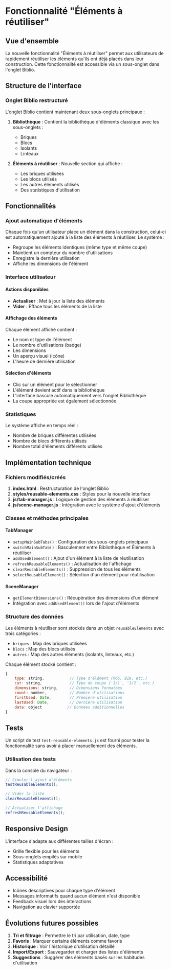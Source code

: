 # Fonctionnalité "Éléments à réutiliser"

## Vue d'ensemble

La nouvelle fonctionnalité "Éléments à réutiliser" permet aux utilisateurs de rapidement réutiliser les éléments qu'ils ont déjà placés dans leur construction. Cette fonctionnalité est accessible via un sous-onglet dans l'onglet Biblio.

## Structure de l'interface

### Onglet Biblio restructuré

L'onglet Biblio contient maintenant deux sous-onglets principaux :

1. **Bibliothèque** : Contient la bibliothèque d'éléments classique avec les sous-onglets :
   - Briques
   - Blocs 
   - Isolants
   - Linteaux

2. **Éléments à réutiliser** : Nouvelle section qui affiche :
   - Les briques utilisées
   - Les blocs utilisés
   - Les autres éléments utilisés
   - Des statistiques d'utilisation

## Fonctionnalités

### Ajout automatique d'éléments

Chaque fois qu'un utilisateur place un élément dans la construction, celui-ci est automatiquement ajouté à la liste des éléments à réutiliser. Le système :

- Regroupe les éléments identiques (même type et même coupe)
- Maintient un compteur du nombre d'utilisations
- Enregistre la dernière utilisation
- Affiche les dimensions de l'élément

### Interface utilisateur

#### Actions disponibles
- **Actualiser** : Met à jour la liste des éléments
- **Vider** : Efface tous les éléments de la liste

#### Affichage des éléments
Chaque élément affiché contient :
- Le nom et type de l'élément
- Le nombre d'utilisations (badge)
- Les dimensions
- Un aperçu visuel (icône)
- L'heure de dernière utilisation

#### Sélection d'éléments
- Clic sur un élément pour le sélectionner
- L'élément devient actif dans la bibliothèque
- L'interface bascule automatiquement vers l'onglet Bibliothèque
- La coupe appropriée est également sélectionnée

### Statistiques

Le système affiche en temps réel :
- Nombre de briques différentes utilisées
- Nombre de blocs différents utilisés  
- Nombre total d'éléments différents utilisés

## Implémentation technique

### Fichiers modifiés/créés

1. **index.html** : Restructuration de l'onglet Biblio
2. **styles/reusable-elements.css** : Styles pour la nouvelle interface
3. **js/tab-manager.js** : Logique de gestion des éléments à réutiliser
4. **js/scene-manager.js** : Intégration avec le système d'ajout d'éléments

### Classes et méthodes principales

#### TabManager
- `setupMainSubTabs()` : Configuration des sous-onglets principaux
- `switchMainSubTab()` : Basculement entre Bibliothèque et Éléments à réutiliser
- `addUsedElement()` : Ajout d'un élément à la liste de réutilisation
- `refreshReusableElements()` : Actualisation de l'affichage
- `clearReusableElements()` : Suppression de tous les éléments
- `selectReusableElement()` : Sélection d'un élément pour réutilisation

#### SceneManager
- `getElementDimensions()` : Récupération des dimensions d'un élément
- Intégration avec `addUsedElement()` lors de l'ajout d'éléments

### Structure des données

Les éléments à réutiliser sont stockés dans un objet `reusableElements` avec trois catégories :
- `briques` : Map des briques utilisées
- `blocs` : Map des blocs utilisés
- `autres` : Map des autres éléments (isolants, linteaux, etc.)

Chaque élément stocké contient :
```javascript
{
    type: string,           // Type d'élément (M65, B19, etc.)
    cut: string,            // Type de coupe ('1/1', '1/2', etc.)
    dimensions: string,     // Dimensions formatées
    count: number,          // Nombre d'utilisations
    firstUsed: Date,        // Première utilisation
    lastUsed: Date,         // Dernière utilisation
    data: object           // Données additionnelles
}
```

## Tests

Un script de test `test-reusable-elements.js` est fourni pour tester la fonctionnalité sans avoir à placer manuellement des éléments.

### Utilisation des tests
Dans la console du navigateur :
```javascript
// Simuler l'ajout d'éléments
testReusableElements();

// Vider la liste
clearReusableElements();

// Actualiser l'affichage
refreshReusableElements();
```

## Responsive Design

L'interface s'adapte aux différentes tailles d'écran :
- Grille flexible pour les éléments
- Sous-onglets empilés sur mobile
- Statistiques adaptatives

## Accessibilité

- Icônes descriptives pour chaque type d'élément
- Messages informatifs quand aucun élément n'est disponible
- Feedback visuel lors des interactions
- Navigation au clavier supportée

## Évolutions futures possibles

1. **Tri et filtrage** : Permettre le tri par utilisation, date, type
2. **Favoris** : Marquer certains éléments comme favoris
3. **Historique** : Voir l'historique d'utilisation détaillé
4. **Import/Export** : Sauvegarder et charger des listes d'éléments
5. **Suggestions** : Suggérer des éléments basés sur les habitudes d'utilisation

